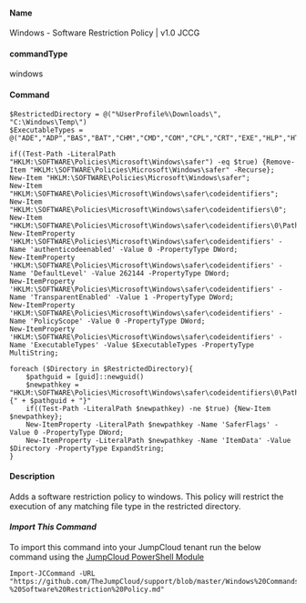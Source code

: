 #### Name

Windows - Software Restriction Policy | v1.0 JCCG

#### commandType

windows

#### Command

```
$RestrictedDirectory = @("%UserProfile%\Downloads\", "C:\Windows\Temp\")
$ExecutableTypes = @("ADE","ADP","BAS","BAT","CHM","CMD","COM","CPL","CRT","EXE","HLP","HTA","INF","INS","ISP","LNK","MDB","MDE","MSC","MSI","MSP","MST","OCX","PCD","PIF","REG","SCR","SHS","URL","VB","WSC")

if((Test-Path -LiteralPath "HKLM:\SOFTWARE\Policies\Microsoft\Windows\safer") -eq $true) {Remove-Item "HKLM:\SOFTWARE\Policies\Microsoft\Windows\safer" -Recurse};
New-Item "HKLM:\SOFTWARE\Policies\Microsoft\Windows\safer";
New-Item "HKLM:\SOFTWARE\Policies\Microsoft\Windows\safer\codeidentifiers";
New-Item "HKLM:\SOFTWARE\Policies\Microsoft\Windows\safer\codeidentifiers\0";
New-Item "HKLM:\SOFTWARE\Policies\Microsoft\Windows\safer\codeidentifiers\0\Paths";
New-ItemProperty 'HKLM:\SOFTWARE\Policies\Microsoft\Windows\safer\codeidentifiers' -Name 'authenticodeenabled' -Value 0 -PropertyType DWord;
New-ItemProperty 'HKLM:\SOFTWARE\Policies\Microsoft\Windows\safer\codeidentifiers' -Name 'DefaultLevel' -Value 262144 -PropertyType DWord;
New-ItemProperty 'HKLM:\SOFTWARE\Policies\Microsoft\Windows\safer\codeidentifiers' -Name 'TransparentEnabled' -Value 1 -PropertyType DWord;
New-ItemProperty 'HKLM:\SOFTWARE\Policies\Microsoft\Windows\safer\codeidentifiers' -Name 'PolicyScope' -Value 0 -PropertyType DWord;
New-ItemProperty 'HKLM:\SOFTWARE\Policies\Microsoft\Windows\safer\codeidentifiers' -Name 'ExecutableTypes' -Value $ExecutableTypes -PropertyType MultiString;

foreach ($Directory in $RestrictedDirectory){
    $pathguid = [guid]::newguid()
    $newpathkey = "HKLM:\SOFTWARE\Policies\Microsoft\Windows\safer\codeidentifiers\0\Paths\{" + $pathguid + "}"
    if((Test-Path -LiteralPath $newpathkey) -ne $true) {New-Item $newpathkey};
    New-ItemProperty -LiteralPath $newpathkey -Name 'SaferFlags' -Value 0 -PropertyType DWord;
    New-ItemProperty -LiteralPath $newpathkey -Name 'ItemData' -Value $Directory -PropertyType ExpandString;
}
```

#### Description

Adds a software restriction policy to windows. This policy will restrict the execution of any matching file type in the restricted directory.

#### *Import This Command*

To import this command into your JumpCloud tenant run the below command using the [JumpCloud PowerShell Module](https://github.com/TheJumpCloud/support/wiki/Installing-the-JumpCloud-PowerShell-Module)

```
Import-JCCommand -URL "https://github.com/TheJumpCloud/support/blob/master/Windows%20Commands/Windows%20-%20Software%20Restriction%20Policy.md"
```
